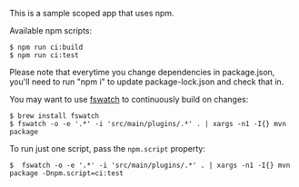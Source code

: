 This is a sample scoped app that uses npm.

Available npm scripts:

	$ npm run ci:build
	$ npm run ci:test

Please note that everytime you change dependencies in package.json, you'll need
to run "npm i" to update package-lock.json and check that in.

You may want to use [fswatch](https://github.com/emcrisostomo/fswatch) to continuously
build on changes:

	$ brew install fswatch
	$ fswatch -o -e '.*' -i 'src/main/plugins/.*' . | xargs -n1 -I{} mvn package

To run just one script, pass the `npm.script` property:

	$  fswatch -o -e '.*' -i 'src/main/plugins/.*' . | xargs -n1 -I{} mvn package -Dnpm.script=ci:test
